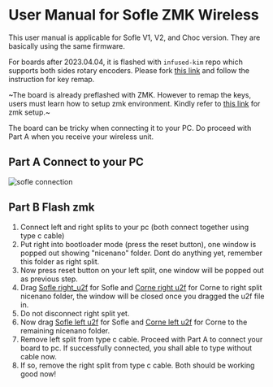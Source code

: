 # User Manual for Sofle ZMK Wireless

This user manual is applicable for Sofle V1, V2, and Choc version. They are basically using the same firmware. 

For boards after 2023.04.04, it is flashed with `infused-kim` repo which supports both sides rotary encoders. Please fork [this link](https://github.com/superxc3/zmk-config-sofle) and follow the instruction for key remap.



~The board is already preflashed with ZMK. However to remap the keys, users must learn how to setup zmk environment. Kindly refer to [this link](https://zmk.dev/docs/development/setup) for zmk setup.~

The board can be tricky when connecting it to your PC. Do proceed with Part A when you receive your wireless unit. 

## Part A Connect to your PC
![sofle connection](https://user-images.githubusercontent.com/79617315/229803261-facdd50c-475b-4ff5-9293-e3c17da099f0.jpg)

## Part B Flash zmk
1. Connect left and right splits to your pc (both connect together using type c cable)
2. Put right into bootloader mode (press the reset button), one window is popped out showing "nicenano" folder. Dont do anything yet, remember this folder as right split. 
3. Now press reset button on your left split, one window will be popped out as previous step.
4. Drag [Sofle right_u2f](https://drive.google.com/file/d/1vG_Vt5kh-t4oU3vA74P0v6XJFsQKFMX0/view?usp=sharing) for Sofle and [Corne right u2f](https://drive.google.com/file/d/1mlszON0ekp84vhrinADzJo_43td5rVRl/view?usp=sharing) for Corne to right split nicenano folder, the window will be closed once you dragged the u2f file in.
5. Do not disconnect right split yet. 
6. Now drag [Sofle left u2f](https://drive.google.com/file/d/1aMdDRVfslyowl-SOPlrPt2pp_X3KuXlv/view?usp=sharing) for Sofle and [Corne left u2f](https://drive.google.com/file/d/1EGCXd9WICUCVBMP7et7vqlWj9Ho8sg_N/view?usp=sharing) for Corne to the remaining nicenano folder. 
7. Remove left split from type c cable. Proceed with Part A to connect your board to pc. If successfully connected, you shall able to type without cable now. 
8. If so, remove the right split from type c cable. Both should be working good now!
